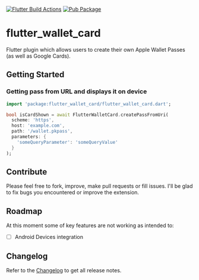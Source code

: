 [![Flutter Build Actions](https://github.com/WebEferen/flutter_wallet_card/actions/workflows/main.yml/badge.svg?branch=master)](https://github.com/WebEferen/flutter_wallet_card/actions/workflows/main.yml)
[![Pub Package](https://img.shields.io/pub/v/flutter_wallet_card.svg)](https://pub.dartlang.org/packages/flutter_wallet_card)

# flutter_wallet_card

Flutter plugin which allows users to create their own Apple Wallet Passes (as well as Google Cards).

## Getting Started

### Getting pass from URL and displays it on device

```dart
import 'package:flutter_wallet_card/flutter_wallet_card.dart';

bool isCardShown = await FlutterWalletCard.createPassFromUri(
  scheme: 'https',
  host: 'example.com',
  path: '/wallet.pkpass',
  parameters: {
    'someQueryParameter': 'someQueryValue'
  }
);
```

## Contribute

Please feel free to fork, improve, make pull requests or fill issues.
I'll be glad to fix bugs you encountered or improve the extension.

## Roadmap

At this moment some of key features are not working as intended to:

- [ ] Android Devices integration

## Changelog

Refer to the [Changelog](https://github.com/webeferen/flutter_wallet_card/blob/master/CHANGELOG.md) to get all release notes.

